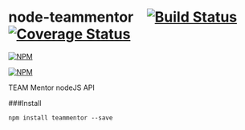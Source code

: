 node-teammentor &nbsp;&nbsp;&nbsp;[![Build Status][travis-img]][travis-url][![Coverage Status][coveralls-img]][coveralls-url]
==========

[![NPM](https://nodei.co/npm/teammentor.png)](https://nodei.co/npm/teammentor/)

[![NPM](https://nodei.co/npm-dl/teammentor.png)](https://nodei.co/npm/teammentor/)

TEAM Mentor nodeJS API

###Install

```
npm install teammentor --save
```

[travis-img]: https://travis-ci.org/TeamMentor/node-teammentor.svg?branch=master
[travis-url]: https://travis-ci.org/TeamMentor/node-teammentor
[coveralls-img]: https://coveralls.io/repos/TeamMentor/node-teammentor/badge.png?branch=master
[coveralls-url]: https://coveralls.io/r/TeamMentor/node-teammentor?branch=master
